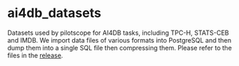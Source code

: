 # ai4db_datasets

Datasets used by pilotscope for AI4DB tasks, including TPC-H, STATS-CEB and IMDB. We import data files of various formats into PostgreSQL and then dump them into a single SQL file then compressing them. Please refer to the files in the [release](https://github.com/weiwch/ai4db_datasets/releases).
